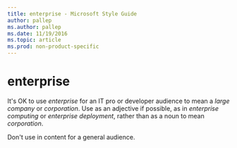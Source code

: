 ```yaml
---
title: enterprise - Microsoft Style Guide
author: pallep
ms.author: pallep
ms.date: 11/19/2016
ms.topic: article
ms.prod: non-product-specific
---
```


# enterprise

It's OK to use *enterprise* for an IT pro or developer audience to mean a *large company* or *corporation*. Use as an adjective if possible, as in *enterprise computing* or *enterprise deployment*, rather than as a noun to mean *corporation*.

Don't use in content for a general audience.
